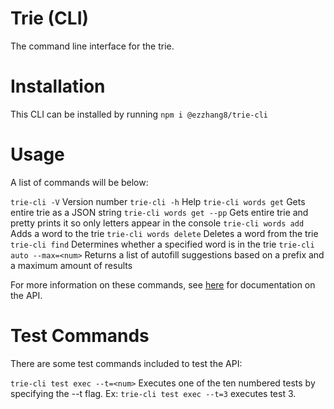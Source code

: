 # Trie (CLI)
The command line interface for the trie.

# Installation
This CLI can be installed by running
`npm i @ezzhang8/trie-cli`

# Usage
A list of commands will be below:

`trie-cli -V` Version number
`trie-cli -h` Help
`trie-cli words get` Gets entire trie as a JSON string
`trie-cli words get --pp` Gets entire trie and pretty prints it so only letters appear in the console
`trie-cli words add` Adds a word to the trie
`trie-cli words delete` Deletes a word from the trie
`trie-cli find` Determines whether a specified word is in the trie
`trie-cli auto --max=<num>` Returns a list of autofill suggestions based on a prefix and a maximum amount of results

For more information on these commands, see [here](https://github.com/ezzhang8/Trie/wiki/API-Documentation) for documentation on the API.

# Test Commands
There are some test commands included to test the API:

`trie-cli test exec --t=<num>` Executes one of the ten numbered tests by specifying the --t flag.
Ex: `trie-cli test exec --t=3` executes test 3.

